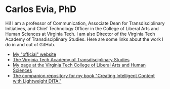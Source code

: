 # Carlos Evia, PhD

Hi! I am a professor of Communication, Associate Dean for Transdisciplinary Initiatives, and Chief Technology Officer in the College of Liberal Arts and Human Sciences at Virginia Tech. I am also Director of the Virginia Tech Academy of Transdisciplinary Studies. Here are some links about the work I do in and out of GitHub.

- [My "official" website](http://carlosevia.com/)
- [The Virginia Tech Academy of Transdisciplinary Studies](https://liberalarts.vt.edu/research-centers/academy-of-transdisciplinary-studies.html)
- [My page at the Virginia Tech College of Liberal Arts and Human Sciences](https://liberalarts.vt.edu/departments-and-schools/department-of-communication/faculty/carlos-evia.html)
- [The companion repository for my book "Creating Intelligent Content with Lightweight DITA."](https://github.com/carlosevia/lwdita-book)
